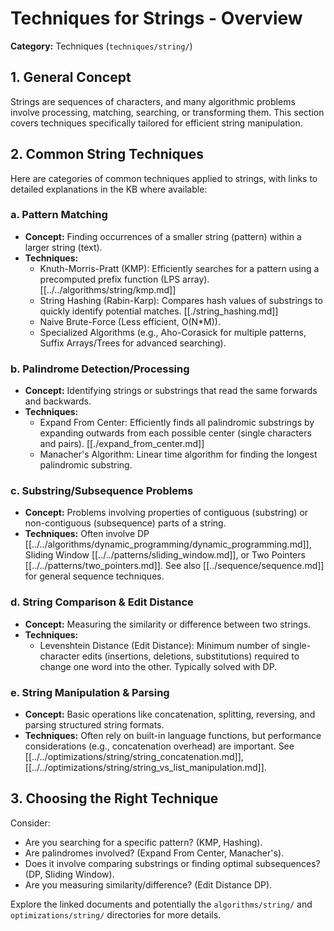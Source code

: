 # Techniques for Strings - Overview

**Category:** Techniques (`techniques/string/`)

## 1. General Concept

Strings are sequences of characters, and many algorithmic problems involve processing, matching, searching, or transforming them. This section covers techniques specifically tailored for efficient string manipulation.

## 2. Common String Techniques

Here are categories of common techniques applied to strings, with links to detailed explanations in the KB where available:

### a. Pattern Matching
*   **Concept:** Finding occurrences of a smaller string (pattern) within a larger string (text).
*   **Techniques:**
    *   Knuth-Morris-Pratt (KMP): Efficiently searches for a pattern using a precomputed prefix function (LPS array). [[../../algorithms/string/kmp.md]]
    *   String Hashing (Rabin-Karp): Compares hash values of substrings to quickly identify potential matches. [[./string_hashing.md]]
    *   Naive Brute-Force (Less efficient, O(N*M)).
    *   Specialized Algorithms (e.g., Aho-Corasick for multiple patterns, Suffix Arrays/Trees for advanced searching).

### b. Palindrome Detection/Processing
*   **Concept:** Identifying strings or substrings that read the same forwards and backwards.
*   **Techniques:**
    *   Expand From Center: Efficiently finds all palindromic substrings by expanding outwards from each possible center (single characters and pairs). [[./expand_from_center.md]]
    *   Manacher's Algorithm: Linear time algorithm for finding the longest palindromic substring.

### c. Substring/Subsequence Problems
*   **Concept:** Problems involving properties of contiguous (substring) or non-contiguous (subsequence) parts of a string.
*   **Techniques:** Often involve DP [[../../algorithms/dynamic_programming/dynamic_programming.md]], Sliding Window [[../../patterns/sliding_window.md]], or Two Pointers [[../../patterns/two_pointers.md]]. See also [[../sequence/sequence.md]] for general sequence techniques.

### d. String Comparison & Edit Distance
*   **Concept:** Measuring the similarity or difference between two strings.
*   **Techniques:**
    *   Levenshtein Distance (Edit Distance): Minimum number of single-character edits (insertions, deletions, substitutions) required to change one word into the other. Typically solved with DP.

### e. String Manipulation & Parsing
*   **Concept:** Basic operations like concatenation, splitting, reversing, and parsing structured string formats.
*   **Techniques:** Often rely on built-in language functions, but performance considerations (e.g., concatenation overhead) are important. See [[../../optimizations/string/string_concatenation.md]], [[../../optimizations/string/string_vs_list_manipulation.md]].

## 3. Choosing the Right Technique

Consider:
*   Are you searching for a specific pattern? (KMP, Hashing).
*   Are palindromes involved? (Expand From Center, Manacher's).
*   Does it involve comparing substrings or finding optimal subsequences? (DP, Sliding Window).
*   Are you measuring similarity/difference? (Edit Distance DP).

Explore the linked documents and potentially the `algorithms/string/` and `optimizations/string/` directories for more details. 